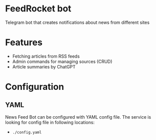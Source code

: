 # FeedRocket bot

Telegram bot that creates notifications about news from different sites

# Features

- Fetching articles from RSS feeds
- Admin commands for managing sources (CRUD)
- Article summaries by ChatGPT

# Configuration

## YAML

News Feed Bot can be configured with YAML config file. The service is looking for config file in following locations:

- `./config.yaml`

